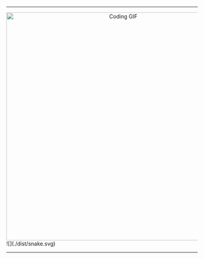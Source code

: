 

---

<div align="center">
  <img src="https://media.giphy.com/media/3o6Zt2qQk6C4pQfjTA/giphy.gif" alt="Coding GIF" width="600" />

</div>
  ![](./dist/snake.svg)

---



